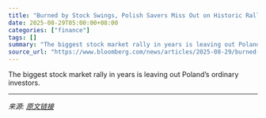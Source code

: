 ```yaml
---
title: "Burned by Stock Swings, Polish Savers Miss Out on Historic Rally"
date: 2025-08-29T05:00:00+08:00
categories: ["finance"]
tags: []
summary: "The biggest stock market rally in years is leaving out Poland’s ordinary investors."
source_url: "https://www.bloomberg.com/news/articles/2025-08-29/burned-by-stock-swings-polish-savers-miss-out-on-historic-rally"
---
```


The biggest stock market rally in years is leaving out Poland’s ordinary investors.

---

*来源: [原文链接](https://www.bloomberg.com/news/articles/2025-08-29/burned-by-stock-swings-polish-savers-miss-out-on-historic-rally)*
